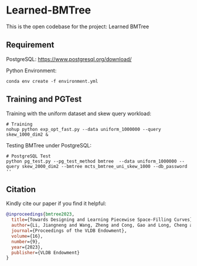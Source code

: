 

# Learned-BMTree

This is the open codebase for the project: Learned BMTree

## Requirement

PostgreSQL: https://www.postgresql.org/download/

Python Environment: 

```shell
conda env create -f environment.yml
```



## Training and PGTest

Training with the uniform dataset and skew query workload:

```shell
# Training
nohup python exp_opt_fast.py --data uniform_1000000 --query skew_1000_dim2 &
```

Testing BMTree under PostgreSQL:

```shell
# PostgreSQL Test
python pg_test.py --pg_test_method bmtree  --data uniform_1000000 --query skew_2000_dim2 --bmtree mcts_bmtree_uni_skew_1000 --db_password ''
```

## Citation

Kindly cite our paper if you find it helpful:
```bibtex
@inproceedings{bmtree2023,
  title={Towards Designing and Learning Piecewise Space-Filling Curves},
  author={Li, Jiangneng and Wang, Zheng and Cong, Gao and Long, Cheng and Kiah, Han Mao and Cui, Bin},
  journal={Proceedings of the VLDB Endowment},
  volume={16},
  number={9},
  year={2023},
  publisher={VLDB Endowment}
}
```

